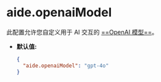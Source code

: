 # aide.openaiModel

此配置允许您自定义用于 AI 交互的 [==OpenAI 模型==](https://platform.openai.com/docs/models)。

- **默认值:**

  ```json
  {
    "aide.openaiModel": "gpt-4o"
  }
  ```
